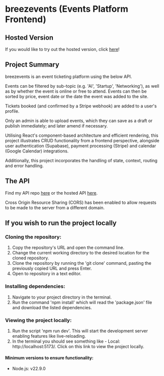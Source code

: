 # breezevents (Events Platform Frontend)

## Hosted Version
If you would like to try out the hosted version, click [here](https://breezevents.netlify.app/)!

## Project Summary
breezevents is an event ticketing platform using the below API.  

Events can be filtered by sub-topic (e.g. 'AI', 'Startup', 'Networking'), as well as by whether the event is online or free to attend. Events can then be sorted by price, event date or the date the event was added to the site.

Tickets booked (and confirmed by a Stripe webhook) are added to a user's profile.

Only an admin is able to upload events, which they can save as a draft or publish immediately; and later amend if necessary.  

Utilising React's component-based architecture and efficient rendering, this project illustrates CRUD functionality from a frontend perspective, alongside user authentication (Supabase), payment processing (Stripe) and calendar (Google Calendar) integrations.

Additionally, this project incorporates the handling of state, context, routing and error handling.

## The API
Find my API repo [here](https://github.com/scottgirling/events-platform-be) or the hosted API [here](https://events-platform-be-1fmx.onrender.com/api).

Cross Origin Resource Sharing (CORS) has been enabled to allow requests to be made to the server from a different domain.

## If you wish to run the project locally

### Cloning the repository:

1) Copy the repository's URL and open the command line.
2) Change the current working directory to the desired location for the cloned repository.
3) Clone the repository by running the 'git clone' command, pasting the previously copied URL and press Enter.
4) Open to repository in a text editor.

### Installing dependencies:

1) Navigate to your project directory in the terminal.
2) Run the command 'npm install' which will read the 'package.json' file and download the listed dependencies.

### Viewing the project locally:

1) Run the script 'npm run dev'. This will start the development server enabling features like live-reloading.
2) In the terminal you should see something like - Local: http://localhost:5173/. Click on this link to view the project locally.

#### Minimum versions to ensure functionality:

- Node.js: v22.9.0